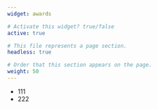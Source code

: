 ```yaml
---
widget: awards

# Activate this widget? true/false
active: true

# This file represents a page section.
headless: true

# Order that this section appears on the page.
weight: 50
---
```


- 111
- 222